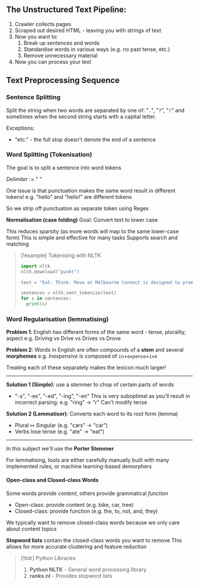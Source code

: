 

## The Unstructured Text Pipeline:
1. Crawler collects pages
2. Scraped out desired HTML - leaving you with strings of text
3. Now you want to:
	1. Break up sentences and words
	2. Standardise words in various ways (e.g. no past tense, etc.)
	3. Remove unnecessary material
4. Now you can process your text


## Text Preprocessing Sequence

### Sentence Splitting
Split the string when two words are separated by one of: "`.`", "`?`", "`!`"  and sometimes when the second string starts with a capital letter.

Exceptions:
- "etc." - the full stop doesn't denote the end of a sentence

### Word Splitting (Tokenisation)
The goal is to split a sentence into word tokens

*Delimiter* := " "

One issue is that punctuation makes the same word result in different tokens!
e.g. "hello" and "hello!" are different tokens

So we strip off punctuation as separate token using Regex


**Normalisation (case folding)**
Goal: Convert text to lower case

This reduces sparsity (as more words will map to the same lower-case form)
This is simple and effective for many tasks
Supports search and matching

>[!example] Tokenising with NLTK
>```python
>import nltk
>nltk.download("punkt")
>
>text = "Eat. Think. Move at Melbourne Connect is designed to promote "
>
>sentences = nltk.sent_tokenize(text)
>for s in sentences:
>	print(s)
>```
### Word Regularisation (lemmatising)

**Problem 1**: English has different forms of the same word - tense, plurality, aspect
e.g. Driving vs Drive vs Drives vs Drove

**Problem 2**: Words in English are often compounds of a **stem** and several **morphemes**
e.g. *Inexpensive* is composed of `in`+`expense`+`ive`

Treating each of these separately makes the lexicon much larger!

<hr>

**Solution 1 (Simple)**: use a stemmer to chop of certain parts of words
- "-s", "-es", "-ed", "-ing", "-en"
This is very suboptimal as you'll result in incorrect parsing: e.g. "ring" $\rightarrow$ "r"
Can't modify tense

**Solution 2 (Lemmatiser)**: Converts each word to its root form (lemma)
- Plural $\mapsto$ Singular (e.g. "cars" $\rightarrow$ "car")
- Verbs lose tense (e.g. "ate" $\rightarrow$ "eat")

<hr>

In this subject we'll use the **Porter Stemmer**

For lemmatising, tools are either carefully manually built with many implemented rules, or machine learning-based demorphers

#### Open-class and Closed-class Words
Some words provide *content*, others provide grammatical *function*
- Open-class: provide content (e.g. bike, car, tree)
- Closed-class: provide function (e.g. the, to, not, and, they)

We typically want to remove closed-class words because we only care about content topics

**Stopword lists** contain the closed-class words you want to remove
This allows for more accurate clustering and feature reduction

>[!tldr] Python Libraries
>1. **Python NLTK** - General word processing library
>2. **ranks.nl** - Provides stopword lists

